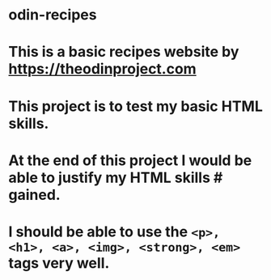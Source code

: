 # odin-recipes
# This is a basic recipes website by https://theodinproject.com
# This project is to test my basic HTML skills.
# At the end of this project I would be able to justify my HTML skills # gained.
# I should be able to use the `<p>, <h1>, <a>, <img>, <strong>, <em>` tags very well.